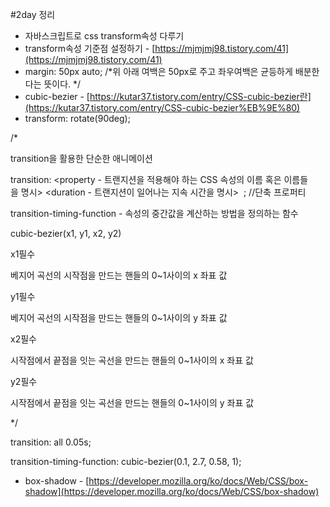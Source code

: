#2day 정리 

- 자바스크립트로 css transform속성  다루기
- transform속성 기준점 설정하기 - [https://mjmjmj98.tistory.com/41](https://mjmjmj98.tistory.com/41)
- margin: 50px auto; /*위 아래 여백은 50px로 주고 좌우여백은 균등하게 배분한다는 뜻이다. */
- cubic-bezier - [https://kutar37.tistory.com/entry/CSS-cubic-bezier란](https://kutar37.tistory.com/entry/CSS-cubic-bezier%EB%9E%80)
- transform: rotate(90deg);

/*

transition을 활용한 단순한 애니메이션

transition: <property - 트랜지션을 적용해야 하는 CSS 속성의 이름 혹은 이름들을 명시> <duration - 트랜지션이 일어나는 지속 시간을 명시> <timing-function> <delay>; //단축 프로퍼티

transition-timing-function - 속성의 중간값을 계산하는 방법을 정의하는 함수

cubic-bezier(<float>x1, <float>y1, <float>x2, <float>y2)

<float>x1필수

베지어 곡선의 시작점을 만드는 핸들의 0~1사이의 x 좌표 값

<float>y1필수

베지어 곡선의 시작점을 만드는 핸들의 0~1사이의 y 좌표 값

<float>x2필수

시작점에서 끝점을 잇는 곡선을 만드는 핸들의 0~1사이의 x 좌표 값

<float>y2필수

시작점에서 끝점을 잇는 곡선을 만드는 핸들의 0~1사이의 y 좌표 값

*/

transition: all 0.05s;

transition-timing-function: cubic-bezier(0.1, 2.7, 0.58, 1);
- box-shadow - [https://developer.mozilla.org/ko/docs/Web/CSS/box-shadow](https://developer.mozilla.org/ko/docs/Web/CSS/box-shadow)
